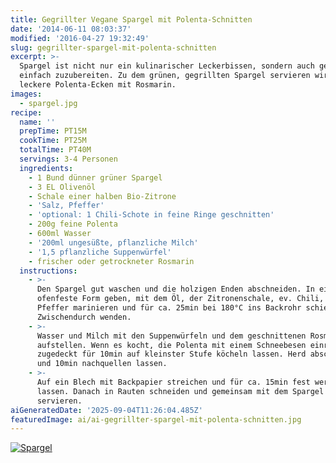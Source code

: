 ```yaml
---
title: Gegrillter Vegane Spargel mit Polenta-Schnitten
date: '2014-06-11 08:03:37'
modified: '2016-04-27 19:32:49'
slug: gegrillter-spargel-mit-polenta-schnitten
excerpt: >-
  Spargel ist nicht nur ein kulinarischer Leckerbissen, sondern auch gesund und
  einfach zuzubereiten. Zu dem grünen, gegrillten Spargel servieren wir hier
  leckere Polenta-Ecken mit Rosmarin.
images:
  - spargel.jpg
recipe:
  name: ''
  prepTime: PT15M
  cookTime: PT25M
  totalTime: PT40M
  servings: 3-4 Personen
  ingredients:
    - 1 Bund dünner grüner Spargel
    - 3 EL Olivenöl
    - Schale einer halben Bio-Zitrone
    - 'Salz, Pfeffer'
    - 'optional: 1 Chili-Schote in feine Ringe geschnitten'
    - 200g feine Polenta
    - 600ml Wasser
    - '200ml ungesüßte, pflanzliche Milch'
    - '1,5 pflanzliche Suppenwürfel'
    - frischer oder getrockneter Rosmarin
  instructions:
    - >-
      Den Spargel gut waschen und die holzigen Enden abschneiden. In eine
      ofenfeste Form geben, mit dem Öl, der Zitronenschale, ev. Chili, Salz und
      Pfeffer marinieren und für ca. 25min bei 180°C ins Backrohr schieben.
      Zwischendurch wenden.
    - >-
      Wasser und Milch mit den Suppenwürfeln und dem geschnittenen Rosmarin
      aufstellen. Wenn es kocht, die Polenta mit einem Schneebesen einrühren und
      zugedeckt für 10min auf kleinster Stufe köcheln lassen. Herd abschalten
      und 10min nachquellen lassen.
    - >-
      Auf ein Blech mit Backpapier streichen und für ca. 15min fest werden
      lassen. Danach in Rauten schneiden und gemeinsam mit dem Spargel
      servieren.
aiGeneratedDate: '2025-09-04T11:26:04.485Z'
featuredImage: ai/ai-gegrillter-spargel-mit-polenta-schnitten.jpg
---
```


[![Spargel](https://www.veganblatt.com/i/spargel.jpg)](https://www.veganblatt.com/i/spargel.jpg)
